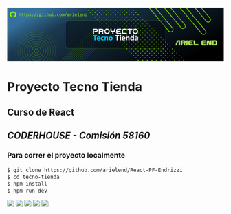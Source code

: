 ![Banner Tecno Tienda](https://github.com/arielend/React-PF-Endrizzi/blob/main/public/images/readme/banner-readme.png)
# Proyecto Tecno Tienda
## Curso de React
## _CODERHOUSE - Comisión 58160_

### Para correr el proyecto localmente

```
$ git clone https://github.com/arielend/React-PF-Endrizzi
$ cd tecno-tienda
$ npm install
$ npm run dev
```
<div>
  <img src='https://github.com/arielend/React-PF-Endrizzi/blob/main/public/images/readme/html5.svg' style='width: 100px'>
  <img src='https://github.com/arielend/React-PF-Endrizzi/blob/main/public/images/readme/css3.svg' style='width: 100px'>
  <img src='https://github.com/arielend/React-PF-Endrizzi/blob/main/public/images/readme/js.svg' style='width: 100px'>
  <img src='https://github.com/arielend/React-PF-Endrizzi/blob/main/public/images/readme/react.svg' style='width: 100px'>
  <img src='https://github.com/arielend/React-PF-Endrizzi/blob/main/public/images/readme/vite.svg' style='width: 100px'>
</div>
